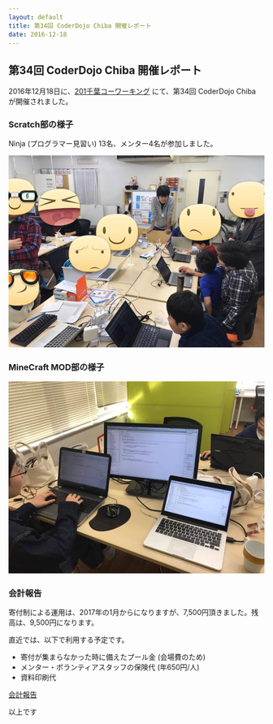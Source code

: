 ```yaml
---
layout: default
title: 第34回 CoderDojo Chiba 開催レポート
date: 2016-12-18
---
```


## 第34回 CoderDojo Chiba 開催レポート

2016年12月18日に、[201千葉コーワーキング](http://chiba-coworking.com/) にて、第34回 CoderDojo Chiba が開催されました。

### Scratch部の様子

Ninja (プログラマー見習い) 13名、メンター4名が参加しました。

![Scratch](34/scratch.jpg)

### MineCraft MOD部の様子

![MineCraft MOD](34/minecraft.jpg)

### 会計報告

寄付制による運用は、2017年の1月からになりますが、7,500円頂きました。残高は、9,500円になります。

直近では、以下で利用する予定です。

- 寄付が集まらなかった時に備えたプール金 (会場費のため)
- メンター・ボランティアスタッフの保険代 (年650円/人)
- 資料印刷代

[会計報告](https://docs.google.com/spreadsheets/d/1CZFh12z510NRKdzXc862R2ItwGIktRD1huCYmIGbwFc/edit?usp=sharing)

以上です
